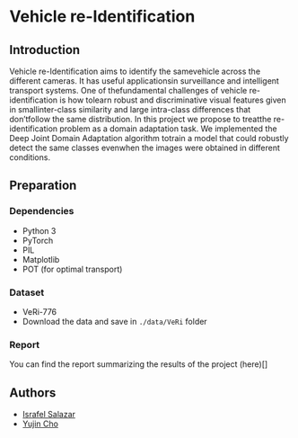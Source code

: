 # Vehicle re-Identification

## Introduction

Vehicle  re-Identification  aims  to  identify  the  samevehicle  across  the  different  cameras.  It  has  useful  applicationsin  surveillance  and  intelligent  transport  systems.  One  of  thefundamental  challenges  of  vehicle  re-identification  is  how  tolearn  robust  and  discriminative  visual  features  given  in  smallinter-class  similarity  and  large  intra-class  differences  that  don’tfollow the same distribution. In this project we propose to treatthe  re-identification  problem  as  a  domain  adaptation  task.  We implemented  the  Deep  Joint  Domain  Adaptation  algorithm  totrain  a  model  that  could  robustly  detect  the  same  classes  evenwhen  the  images  were  obtained  in  different  conditions.

## Preparation

### Dependencies
- Python 3
- PyTorch
- PIL
- Matplotlib
- POT (for optimal transport)

### Dataset

- VeRi-776
- Download the data and save in `./data/VeRi`  folder

### Report
You can find the report summarizing the results of the project (here)[]
## Authors

- [Israfel Salazar](https://github.com/israfelsr)
- [Yujin Cho](https://github.com/nuniniyujin)
